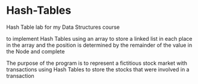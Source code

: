 # Hash-Tables
Hash Table lab for my Data Structures course

to implement Hash Tables using an array to store a linked list in each place in the array and the position is determined by the remainder of the value in the Node and complete

The purpose of the program is to represent a fictitious stock market with transactions using Hash Tables to store the stocks that were involved in a transaction
